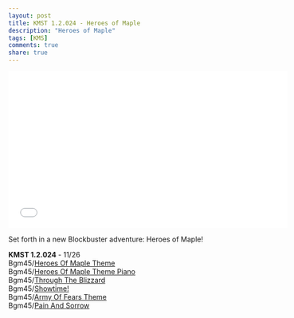 ```yaml
---
layout: post
title: KMST 1.2.024 - Heroes of Maple
description: "Heroes of Maple"
tags: [KMS]
comments: true
share: true
---
```


<iframe width="560" height="315" src="//www.youtube.com/embed/videoseries?list=PLARr36qkoiWYVLbrebdh_GVcihWIt4tO5" frameborder="0" allowfullscreen></iframe>

Set forth in a new Blockbuster adventure: Heroes of Maple!

<b>KMST 1.2.024</b> - 11/26  
Bgm45/<a href="https://youtu.be/Vw_FeI2nL_c">Heroes Of Maple Theme</a>  
Bgm45/<a href="https://youtu.be/kMW_CaKNrRY">Heroes Of Maple Theme Piano</a>  
Bgm45/<a href="https://youtu.be/5Bb-cQC5Uvo">Through The Blizzard</a>  
Bgm45/<a href="https://youtu.be/9C4zWKiEnsc">Showtime!</a>  
Bgm45/<a href="https://youtu.be/DzyjPxP0GSg">Army Of Fears Theme</a>  
Bgm45/<a href="https://youtu.be/SFaKLwz4blA">Pain And Sorrow</a>
